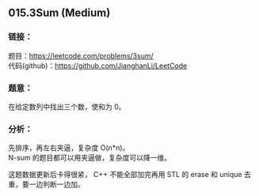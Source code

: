 ## 015.3Sum (Medium)

### **链接**：
题目：https://leetcode.com/problems/3sum/  
代码(github)：https://github.com/JianghanLi/LeetCode

### **题意**：
在给定数列中找出三个数，使和为 0。

### **分析**：
先排序，再左右夹逼，复杂度 O(n*n)。  
N-sum 的题目都可以用夹逼做，复杂度可以降一维。  

这题数据更新后卡得很紧， C++ 不能全部加完再用 STL 的 erase 和 unique 去重，要一边判断一边加。

